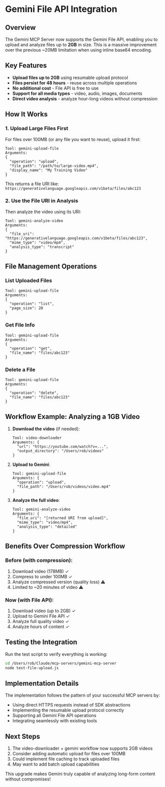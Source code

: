 # Gemini File API Integration

## Overview

The Gemini MCP Server now supports the Gemini File API, enabling you to upload and analyze files up to **2GB** in size. This is a massive improvement over the previous ~20MB limitation when using inline base64 encoding.

## Key Features

- **Upload files up to 2GB** using resumable upload protocol
- **Files persist for 48 hours** - reuse across multiple operations
- **No additional cost** - File API is free to use
- **Support for all media types** - video, audio, images, documents
- **Direct video analysis** - analyze hour-long videos without compression

## How It Works

### 1. Upload Large Files First

For files over 100MB (or any file you want to reuse), upload it first:

```
Tool: gemini-upload-file
Arguments:
{
  "operation": "upload",
  "file_path": "/path/to/large-video.mp4",
  "display_name": "My Training Video"
}
```

This returns a file URI like: `https://generativelanguage.googleapis.com/v1beta/files/abc123`

### 2. Use the File URI in Analysis

Then analyze the video using its URI:

```
Tool: gemini-analyze-video
Arguments:
{
  "file_uri": "https://generativelanguage.googleapis.com/v1beta/files/abc123",
  "mime_type": "video/mp4",
  "analysis_type": "transcript"
}
```

## File Management Operations

### List Uploaded Files
```
Tool: gemini-upload-file
Arguments:
{
  "operation": "list",
  "page_size": 20
}
```

### Get File Info
```
Tool: gemini-upload-file
Arguments:
{
  "operation": "get",
  "file_name": "files/abc123"
}
```

### Delete a File
```
Tool: gemini-upload-file
Arguments:
{
  "operation": "delete",
  "file_name": "files/abc123"
}
```

## Workflow Example: Analyzing a 1GB Video

1. **Download the video** (if needed):
   ```
   Tool: video-downloader
   Arguments: {
     "url": "https://youtube.com/watch?v=...",
     "output_directory": "/Users/rob/videos"
   }
   ```

2. **Upload to Gemini**:
   ```
   Tool: gemini-upload-file
   Arguments: {
     "operation": "upload",
     "file_path": "/Users/rob/videos/video.mp4"
   }
   ```
   
3. **Analyze the full video**:
   ```
   Tool: gemini-analyze-video
   Arguments: {
     "file_uri": "[returned URI from upload]",
     "mime_type": "video/mp4",
     "analysis_type": "detailed"
   }
   ```

## Benefits Over Compression Workflow

### Before (with compression):
1. Download video (178MB) ✓
2. Compress to under 100MB ✓
3. Analyze compressed version (quality loss) ⚠️
4. Limited to ~20 minutes of video ⚠️

### Now (with File API):
1. Download video (up to 2GB) ✓
2. Upload to Gemini File API ✓
3. Analyze full quality video ✓
4. Analyze hours of content ✓

## Testing the Integration

Run the test script to verify everything is working:

```bash
cd /Users/rob/Claude/mcp-servers/gemini-mcp-server
node test-file-upload.js
```

## Implementation Details

The implementation follows the pattern of your successful MCP servers by:
- Using direct HTTPS requests instead of SDK abstractions
- Implementing the resumable upload protocol correctly
- Supporting all Gemini File API operations
- Integrating seamlessly with existing tools

## Next Steps

1. The video-downloader + gemini workflow now supports 2GB videos
2. Consider adding automatic upload for files over 100MB
3. Could implement file caching to track uploaded files
4. May want to add batch upload capabilities

This upgrade makes Gemini truly capable of analyzing long-form content without compromises!
